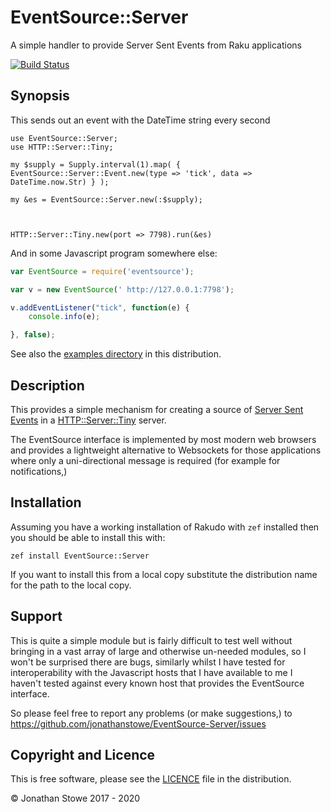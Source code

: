 # EventSource::Server

A simple handler to provide Server Sent Events from Raku applications

[![Build Status](https://travis-ci.org/jonathanstowe/EventSource-Server.svg?branch=master)](https://travis-ci.org/jonathanstowe/EventSource-Server)

## Synopsis

This sends out an event with the DateTime string every second

```perl6
use EventSource::Server;
use HTTP::Server::Tiny;

my $supply = Supply.interval(1).map( { EventSource::Server::Event.new(type => 'tick', data => DateTime.now.Str) } );

my &es = EventSource::Server.new(:$supply);



HTTP::Server::Tiny.new(port => 7798).run(&es)
```

And in some Javascript program somewhere else:

```javascript
var EventSource = require('eventsource');

var v = new EventSource(' http://127.0.0.1:7798');

v.addEventListener("tick", function(e) {
    console.info(e);

}, false);
```

See also the [examples directory](examples) in this distribution.

## Description

This provides a simple mechanism for creating a source of
[Server Sent Events](https://www.w3.org/TR/eventsource/) in a
[HTTP::Server::Tiny](https://github.com/tokuhirom/p6-HTTP-Server-Tiny)
server.

The EventSource interface is implemented by  most modern web browsers and
provides a lightweight alternative to Websockets for those applications
where only a uni-directional message is required (for example for
notifications,)

## Installation

Assuming you have a working installation of Rakudo with ```zef```
installed then you should be able to install this with:

    zef install EventSource::Server

If you want to install this from a local copy substitute the distribution
name for the path to the local copy.

## Support

This is quite a simple module but is fairly difficult to test well without
bringing in a vast array of large and otherwise un-needed modules, so
I won't be surprised there are bugs, similarly whilst I have tested for
interoperability with the Javascript hosts that I have available to me
I haven't tested against every known host that provides the EventSource
interface.

So please feel free to report any problems (or make suggestions,) to
https://github.com/jonathanstowe/EventSource-Server/issues

## Copyright and Licence

This is free software, please see the [LICENCE](LICENCE) file in the
distribution.

© Jonathan Stowe 2017 - 2020
